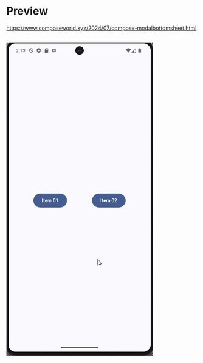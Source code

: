 # Preview
https://www.composeworld.xyz/2024/07/compose-modalbottomsheet.html
<br/><br/>

![preview](preview.gif)